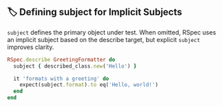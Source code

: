 ## 🏷 Defining subject for Implicit Subjects

`subject` defines the primary object under test. When omitted, RSpec uses an implicit subject based on the describe target, but explicit `subject` improves clarity.

```ruby
RSpec.describe GreetingFormatter do
  subject { described_class.new('Hello') }

  it 'formats with a greeting' do
    expect(subject.format).to eq('Hello, world!')
  end
end
```

